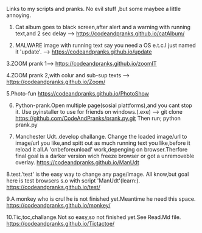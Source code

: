 Links to my scripts and pranks.
No evil stuff ,but some maybee a little annoying.
       
1. Cat album goes to black screen,after alert and a warning with running text,and 2 sec delay --> https://codeandpranks.github.io/catAlbum/ 

2. MALWARE image with running text say you need a OS e.t.c.I just named it 'update'. -->  https://codeandpranks.github.io/update

3.ZOOM prank 1--> https://codeandpranks.github.io/zoomIT

4.ZOOM prank 2,with colur and sub-sup texts  -->  https://codeandpranks.github.io/Zoom/

5.Photo-fun https://codeandpranks.github.io/PhotoShow

6. Python-prank.Open multiple page(sosial plattforms),and you cant stop it.
Use pyinstaller to use for friends on windows.(.exe)
--> git clone https://github.com/CodeAndPranks/prank.py.git
Then run; python prank.py

8. Manchester Udt..develop challange.
Change the loaded image/url to image/url you like,and spitt out as much running text you like,before it reload it all.A 'onbeforeunload' work,depenging on browser.Therfore final goal is a darker version wich freeze browser or got a unremoveble overlay.
https://codeandpranks.github.io/ManUdt

8.test.'test' is the easy way to change any page/image.
All know,but goal here is test browsers s.o with script 'ManUdt'(learn:). https://codeandpranks.github.io/test/

9.A monkey who is crul he is not finished yet.Meantime he need this space. https://codeandpranks.github.io/monkey/

10.Tic,toc,challange.Not so easy,so not finished yet.See Read.Md file.
https://codeandpranks.github.io/Tictactoe/
